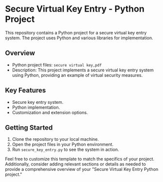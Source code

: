# Secure Virtual Key Entry - Python Project

This repository contains a Python project for a secure virtual key entry system. The project uses Python and various libraries for implementation.

## Overview

- Python project files: `secure virtual key,pdf`
- Description: This project implements a secure virtual key entry system using Python, providing an example of virtual security measures.

## Key Features

- Secure key entry system.
- Python implementation.
- Customization and extension options.

## Getting Started

1. Clone the repository to your local machine.
2. Open the project files in your Python environment.
3. Run `secure_key_entry.py` to see the system in action.



Feel free to customize this template to match the specifics of your project. Additionally, consider adding relevant sections or details as needed to provide a comprehensive overview of your "Secure Virtual Key Entry Python project."
